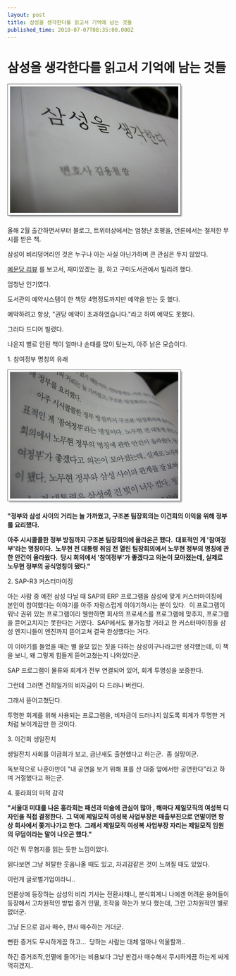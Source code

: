 ```yaml
---
layout: post
title: 삼성을 생각한다를 읽고서 기억에 남는 것들
published_time: 2010-07-07T08:35:00.000Z
---
```


# 삼성을 생각한다를 읽고서 기억에 남는 것들


![](../pds/201007/06/80/a0109780_4c32dff415463.jpg)

올해 2월 출간하면서부터 블로그, 트위터상에서는 엄청난 호평을, 언론에서는 철저한 무시를 받은 책.

삼성이 비리덩어리인 것은 누구나 아는 사실 아닌가하며 큰 관심은 두지 않았다.

[예문당 리뷰](http://yemundang.tistory.com/175) 를 보고서, 재미있겠는 걸, 하고 구미도서관에서 빌리려 했다.

엄청난 인기였다.

도서관의 예약시스템이 한 책당 4명정도까지만 예약을 받는 듯 했다.

예약하려고 항상, "권당 예약이 초과하였습니다."라고 하여 예약도 못했다.

그러다 드디어 빌렸다.

나온지 별로 안된 책이 얼마나 손때를 많이 탔는지, 아주 낡은 모습이다.

1\. 참여정부 명칭의 유래

![](../pds/201007/06/80/a0109780_4c32dff4b03c0.jpg)

**"정부와 삼성 사이의 거리는 늘 가까웠고, 구조본 팀장회의는 이건희의 이익을 위해 정부를 요리했다.**

**아주 시시콜콜한 정부 방침까지 구조본 팀장회의에 올라온곤 했다.  대표적인 게 '참여정부'라는 명칭이다.  노무현 전 대통령 취임 전 열린 팀장회의에서 노무현 정부의 명칭에 관한 안건이 올라왔다.  당시 회의에서 '참여정부'가 좋겠다고 의논이 모아졌는데, 실제로 노무현 정부의 공식명칭이 됐다."**

2\. SAP-R3 커스터마이징

아는 사람 중 예전 삼성 다닐 때 SAP의 ERP 프로그램을 삼성에 맞게 커스터마이징에 본인이 참여했다는 이야기를 아주 자랑스럽게 이야기하시는 분이 있다.  이 프로그램이 워낙 권위 있는 프로그램이라 웬만하면 회사의 프로세스를 프로그램에 맞추지, 프로그램을 뜯어고치지는 못한다는 거였다.  SAP에서도 불가능할 거라고 한 커스터마이징을 삼성 엔지니들이 엔진까지 뜯어고쳐 결국 완성했다는 거다.

이 이야기를 들었을 때는 별 쓸모 없는 짓을 다하는 삼성이구나라고만 생각했는데, 이 책을 보니, 왜 그렇게 힘들게 뜯어고쳤는지 나와있더군.

SAP 프로그램이 물류와 회계가 전부 연결되어 있어, 회계 투명성을 보증한다.

그런데 그러면 건희일가의 비자금이 다 드러나 버린다.

그래서 뜯어고쳤단다.

투명한 회계를 위해 사용되는 프로그램을, 비자금이 드러나지 않도록 회계가 투명한 거처럼 보이게끔만 한 것이다.

3\. 이건희 생일잔치

생일잔치 사회를 이금희가 보고, 금난새도 출현했다고 하는군.  좀 실망이군.

독보적으로 나훈아만이 "내 공연을 보기 위해 표를 산 대중 앞에서만 공연한다"라고 하며 거절했다고 하는군.

4\. 홍라희의 미적 감각

**"서울대 미대를 나온 홍라희는 패션과 미술에 관심이 많아 , 해마다 제일모직의 여성복 디자인을 직접 결정한다.  그 덕에 제일모직 여성복 사업부장은 매출부진으로 연말이면 항상 회사에서 쫒겨나가고 한다.  그래서 제일모직 여성복 사업부장 자리는 제일모직 임원의 무덤이라는 말이 나오곤 했다."**

이건 뭐 무협지를 읽는 듯한 느낌이었다.

읽다보면 그냥 허탈한 웃음나올 때도 있고, 자괴감같은 것이 느껴질 때도 있었다.

이런게 글로벌기업이라니..

언론상에 등장하는 삼성의 비리 기사는 전환사채니, 분식회계니 나에겐 어려운 용어들이 등장해서 고차원적인 방법 증거 인멸, 조작을 하는가 보다 했는데, 그런 고차원적인 별로 없더군.

그냥 돈으로 검사 매수, 판사 매수하는 거더군.

뻔한 증거도 무시하게끔 하고...  당하는 사람는 대체 얼마나 억울할까..

하긴 증거조작,인멸에 들어가는 비용보다 그냥 판검사 매수해서 무시하게끔 하는게 싸게 먹히겠지..

